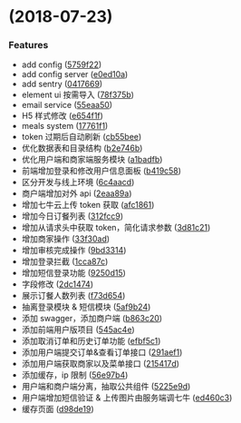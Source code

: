 <a name=""></a>
#  (2018-07-23)


### Features

* add config ([5759f22](https://github.com/mjd507/Meals/commit/5759f22))
* add config server ([e0ed10a](https://github.com/mjd507/Meals/commit/e0ed10a))
* add sentry ([0417669](https://github.com/mjd507/Meals/commit/0417669))
* element ui 按需导入 ([78f375b](https://github.com/mjd507/Meals/commit/78f375b))
* email service ([55eaa50](https://github.com/mjd507/Meals/commit/55eaa50))
* H5 样式修改 ([e654f1f](https://github.com/mjd507/Meals/commit/e654f1f))
* meals system ([17761f1](https://github.com/mjd507/Meals/commit/17761f1))
* token 过期后自动刷新 ([cb55bee](https://github.com/mjd507/Meals/commit/cb55bee))
* 优化数据表和目录结构 ([b2e746b](https://github.com/mjd507/Meals/commit/b2e746b))
* 优化用户端和商家端服务模块 ([a1badfb](https://github.com/mjd507/Meals/commit/a1badfb))
* 前端增加登录和修改用户信息面板 ([b419c58](https://github.com/mjd507/Meals/commit/b419c58))
* 区分开发与线上环境 ([6c4aacd](https://github.com/mjd507/Meals/commit/6c4aacd))
* 商户端增加对外 api ([2eaa89a](https://github.com/mjd507/Meals/commit/2eaa89a))
* 增加七牛云上传 token 获取 ([afc1861](https://github.com/mjd507/Meals/commit/afc1861))
* 增加今日订餐列表 ([312fcc9](https://github.com/mjd507/Meals/commit/312fcc9))
* 增加从请求头中获取 token，简化请求参数 ([3d81c21](https://github.com/mjd507/Meals/commit/3d81c21))
* 增加商家操作 ([33f30ad](https://github.com/mjd507/Meals/commit/33f30ad))
* 增加审核完成操作 ([9bd3314](https://github.com/mjd507/Meals/commit/9bd3314))
* 增加登录拦截 ([1cca87c](https://github.com/mjd507/Meals/commit/1cca87c))
* 增加短信登录功能 ([9250d15](https://github.com/mjd507/Meals/commit/9250d15))
* 字段修改 ([2dc1474](https://github.com/mjd507/Meals/commit/2dc1474))
* 展示订餐人数列表 ([f73d654](https://github.com/mjd507/Meals/commit/f73d654))
* 抽离登录模块 & 短信模块 ([5af9b24](https://github.com/mjd507/Meals/commit/5af9b24))
* 添加 swagger，添加商户端 ([b863c20](https://github.com/mjd507/Meals/commit/b863c20))
* 添加前端用户版项目 ([545ac4e](https://github.com/mjd507/Meals/commit/545ac4e))
* 添加取消订单和历史订单功能 ([efbf5c1](https://github.com/mjd507/Meals/commit/efbf5c1))
* 添加用户端提交订单&查看订单接口 ([291aef1](https://github.com/mjd507/Meals/commit/291aef1))
* 添加用户端获取商家以及菜单接口 ([215417d](https://github.com/mjd507/Meals/commit/215417d))
* 添加缓存，ip 限制 ([56e97b4](https://github.com/mjd507/Meals/commit/56e97b4))
* 用户端和商户端分离，抽取公共组件 ([5225e9d](https://github.com/mjd507/Meals/commit/5225e9d))
* 用户端增加短信验证 & 上传图片由服务端调七牛 ([ed460c3](https://github.com/mjd507/Meals/commit/ed460c3))
* 缓存页面 ([d98de19](https://github.com/mjd507/Meals/commit/d98de19))



